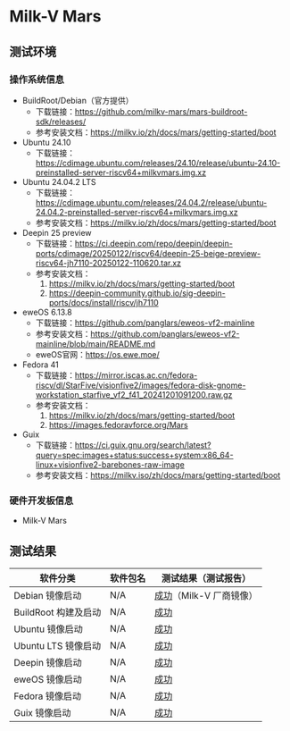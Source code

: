 # Milk-V Mars

## 测试环境

### 操作系统信息

- BuildRoot/Debian（官方提供）
  - 下载链接：<https://github.com/milkv-mars/mars-buildroot-sdk/releases/>
  - 参考安装文档：<https://milkv.io/zh/docs/mars/getting-started/boot>
- Ubuntu 24.10
  - 下载链接：<https://cdimage.ubuntu.com/releases/24.10/release/ubuntu-24.10-preinstalled-server-riscv64+milkvmars.img.xz>
- Ubuntu 24.04.2 LTS
  - 下载链接：<https://cdimage.ubuntu.com/releases/24.04.2/release/ubuntu-24.04.2-preinstalled-server-riscv64+milkvmars.img.xz>
  - 参考安装文档：<https://milkv.io/zh/docs/mars/getting-started/boot>
- Deepin 25 preview
  - 下载链接：<https://ci.deepin.com/repo/deepin/deepin-ports/cdimage/20250122/riscv64/deepin-25-beige-preview-riscv64-jh7110-20250122-110620.tar.xz>
  - 参考安装文档：
    1. <https://milkv.io/zh/docs/mars/getting-started/boot>
    2. <https://deepin-community.github.io/sig-deepin-ports/docs/install/riscv/jh7110>
- eweOS 6.13.8
  - 下载链接：<https://github.com/panglars/eweos-vf2-mainline>
  - 参考安装文档：<https://github.com/panglars/eweos-vf2-mainline/blob/main/README.md>
  - eweOS官网：<https://os.ewe.moe/>
- Fedora 41
  - 下载链接：<https://mirror.iscas.ac.cn/fedora-riscv/dl/StarFive/visionfive2/images/fedora-disk-gnome-workstation_starfive_vf2_f41_20241201091200.raw.gz>
  - 参考安装文档：
    1. <https://milkv.io/zh/docs/mars/getting-started/boot>
    2. <https://images.fedoravforce.org/Mars>
- Guix
  - 下载链接：<https://ci.guix.gnu.org/search/latest?query=spec:images+status:success+system:x86_64-linux+visionfive2-barebones-raw-image>
  - 参考安装文档：<https://milkv.iso/zh/docs/mars/getting-started/boot>

### 硬件开发板信息

- Milk-V Mars

## 测试结果

| 软件分类             | 软件包名 | 测试结果（测试报告）              |
| -------------------- | -------- | --------------------------------- |
| Debian 镜像启动      | N/A      | [成功][Debian]（Milk-V 厂商镜像） |
| BuildRoot 构建及启动 | N/A      | [成功][BuildRoot]                 |
| Ubuntu 镜像启动      | N/A      | [成功][Ubuntu]                     |
| Ubuntu LTS 镜像启动  | N/A      | [成功][Ubuntu LTS]                 |
| Deepin 镜像启动      | N/A      | [成功][Deepin]                     |
| eweOS 镜像启动       | N/A      | [成功][eweOS]                     |
| Fedora 镜像启动      | N/A      | [成功][Fedora]                     |
| Guix 镜像启动        | N/A      | [成功][Guix]                     |

[Debian]: ./Debian/README_zh.md
[BuildRoot]: ./BuildRoot/README_zh.md
[Ubuntu]: ./Ubuntu/README_zh.md
[Ubuntu LTS]: ./Ubuntu/README_LTS_zh.md
[Deepin]: ./Deepin/README_zh.md
[eweOS]: ./eweOS/README_zh.md
[Fedora]: ./Fedora/README_zh.md
[Guix]: ./Guix/README_zh.md
